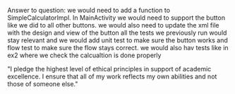 Answer to question:
we would need to add a function to SimpleCalculatorImpl.
In MainActivity we would need to support the button like we did to all other buttons.
we would also need to update the xml file with the design and view of the button
all the tests we previously run would stay relevant and we would add unit test to make sure the button works and flow test to make sure the flow stays correct. 
we would also hav tests like in ex2 where we check the calcualtion is done properly

"I pledge the highest level of ethical principles in support of academic excellence.  I ensure that all of my work reflects my own abilities and not those of someone else."